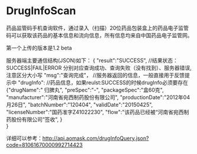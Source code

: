 DrugInfoScan
============

药品监管码手机查询软件，通过录入（扫描）20位药品包装盒上的药品电子监管码可以获取该药品的基本信息和流向信息，所有信息均来自中国药品电子监管网。

第一个上传的版本是1.2 beta

服务器端主要通信结构(JSON)如下：
{
"result":"SUCCESS",   //结果状态：SUCCESS|FAIL|ERROR  分别对应查询成功、查询失败（没有找到）、服务器错误,注意区分大小写
"msg":"查询完成"，     //服务器返回的信息，一般直接用于反馈提示中
   "drugInfo":        //药品信息，如果reulst:SUCCESS的时候drugInfo必须要存在
      {"drugName":" 归脾丸",
       "preSpec":"-",
       "packageSpec":"盒60克",
       "manufacturer":"河南省宛西制药股份有限公司",
       "productionDate":"2012年04月26日",
       "batchNumber":"120404",
       "validDate":"20150425",
       "licenseNumber":"国药准字Z41022230",
       "flow":"该药品已经被“河南省宛西制药股份有限公司”签收",
       }   
}

详细可以参考：http://api.aomask.com/drugInfoQuery.json?code=81061670000992714423
